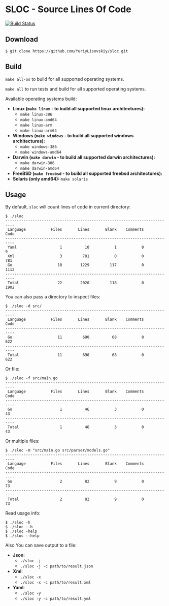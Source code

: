 # SLOC - **S**ource **L**ines **O**f **C**ode
[![Build Status](https://travis-ci.org/YuriyLisovskiy/sloc.svg?branch=master)](https://travis-ci.org/YuriyLisovskiy/sloc)
## Download
```
$ git clone https://github.com/YuriyLisovskiy/sloc.git
```
## Build
`make all-os` to build for all supported operating systems. 

`make all` to run tests and build for all supported operating systems.

Available operating systems build:
* **Linux (`make linux` - to build all supported linux architectures):** 
    * `make linux-386`
    * `make linux-amd64`
    * `make linux-arm`
    * `make linux-arm64`
* **Windows (`make windows` - to build all supported windows architectures):**
    * `make windows-386`
    * `make windows-amd64`
* **Darwin (`make darwin` - to build all supported darwin architectures):**
    * `make darwin-386`
    * `make darwin-amd64`
* **FreeBSD (`make freebsd` - to build all supported freebsd architectures):**
* **Solaris (only amd64):** `make solaris` 
## Usage
By default, `sloc` will count lines of code in current directory:
```
$ ./sloc
--------------------------------------------------------------------------
 Language           Files       Lines       Blank    Comments        Code
--------------------------------------------------------------------------
 Yaml                   1          10           1           0           9
 Xml                    3         781           0           0         781
 Go                    18        1229         117           0        1112
--------------------------------------------------------------------------
 Total                 22        2020         118           0        1902
```
You can also pass a directory to inspect files:
```
$ ./sloc -d src/
--------------------------------------------------------------------------
 Language           Files       Lines       Blank    Comments        Code
--------------------------------------------------------------------------
 Go                    11         690          68           0         622
--------------------------------------------------------------------------
 Total                 11         690          68           0         622

```
Or file:
```
$ ./sloc -f src/main.go
--------------------------------------------------------------------------
 Language           Files       Lines       Blank    Comments        Code
--------------------------------------------------------------------------
 Go                     1          46           3           0          43
--------------------------------------------------------------------------
 Total                  1          46           3           0          43

```
Or multiple files:
```
$ ./sloc -m "src/main.go src/parser/models.go"
--------------------------------------------------------------------------
 Language           Files       Lines       Blank    Comments        Code
--------------------------------------------------------------------------
 Go                     2          82           9           0          73
--------------------------------------------------------------------------
 Total                  2          82           9           0          73

```
Read usage info:
```
$ ./sloc -h
$ ./sloc --h
$ ./sloc -help
$ ./sloc --help
```
Also You can save output to a file:
* **Json**: 
    * `./sloc -j`
    * `./sloc -j -c path/to/result.json`
* **Xml**:
    * `./sloc -x`
    * `./sloc -x -c path/to/result.xml`
* **Yaml**:
    * `./sloc -y`
    * `./sloc -y -c path/to/result.yml`
